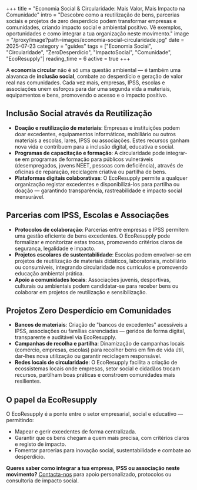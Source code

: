 +++
title = "Economia Social & Circularidade: Mais Valor, Mais Impacto na Comunidade"
intro = "Descobre como a reutilização de bens, parcerias sociais e projetos de zero desperdício podem transformar empresas e comunidades, criando impacto social e ambiental positivo. Vê exemplos, oportunidades e como integrar a tua organização neste movimento."
image = "/proxy/image?path=images/economia-social-circularidade.jpg"
date = 2025-07-23
category = "guides"
tags = ["Economia Social", "Circularidade", "ZeroDesperdício", "ImpactoSocial", "Comunidade", "EcoResupply"]
reading_time = 6
active = true
+++

A **economia circular** não é só uma questão ambiental — é também uma alavanca de **inclusão social**, combate ao desperdício e geração de valor real nas comunidades. Cada vez mais, empresas, IPSS, escolas e associações unem esforços para dar uma segunda vida a materiais, equipamentos e bens, promovendo o acesso e o impacto positivo.

## Inclusão Social através da Reutilização

* **Doação e reutilização de materiais**: Empresas e instituições podem doar excedentes, equipamentos informáticos, mobiliário ou outros materiais a escolas, lares, IPSS ou associações. Estes recursos ganham nova vida e contribuem para a inclusão digital, educativa e social.
* **Programas de capacitação e formação**: A circularidade pode integrar-se em programas de formação para públicos vulneráveis (desempregados, jovens NEET, pessoas com deficiência), através de oficinas de reparação, reciclagem criativa ou partilha de bens.
* **Plataformas digitais colaborativas**: O EcoResupply permite a qualquer organização registar excedentes e disponibilizá-los para partilha ou doação — garantindo transparência, rastreabilidade e impacto social mensurável.

## Parcerias com IPSS, Escolas e Associações

* **Protocolos de colaboração**: Parcerias entre empresas e IPSS permitem uma gestão eficiente de bens excedentes. O EcoResupply pode formalizar e monitorizar estas trocas, promovendo critérios claros de segurança, legalidade e impacto.
* **Projetos escolares de sustentabilidade**: Escolas podem envolver-se em projetos de reutilização de materiais didáticos, laboratoriais, mobiliário ou consumíveis, integrando circularidade nos currículos e promovendo educação ambiental prática.
* **Apoio a comunidades locais**: Associações juvenis, desportivas, culturais ou ambientais podem candidatar-se para receber bens ou colaborar em projetos de reutilização e sensibilização.

## Projetos Zero Desperdício em Comunidades

* **Bancos de materiais**: Criação de "bancos de excedentes" acessíveis a IPSS, associações ou famílias carenciadas — geridos de forma digital, transparente e auditável via EcoResupply.
* **Campanhas de recolha e partilha**: Dinamização de campanhas locais (comércio, empresas, escolas) para recolher bens em fim de vida útil, dar-lhes nova utilização ou garantir reciclagem responsável.
* **Redes locais de circularidade**: O EcoResupply facilita a criação de ecossistemas locais onde empresas, setor social e cidadãos trocam recursos, partilham boas práticas e constroem comunidades mais resilientes.

## O papel da EcoResupply

O EcoResupply é a ponte entre o setor empresarial, social e educativo — permitindo:

* Mapear e gerir excedentes de forma centralizada.
* Garantir que os bens chegam a quem mais precisa, com critérios claros e registo de impacto.
* Fomentar parcerias para inovação social, sustentabilidade e combate ao desperdício.

**Queres saber como integrar a tua empresa, IPSS ou associação neste movimento?**
[Contacta-nos](https://p7co.org/Home/Contact) para apoio personalizado, protocolos ou consultoria de impacto social.
